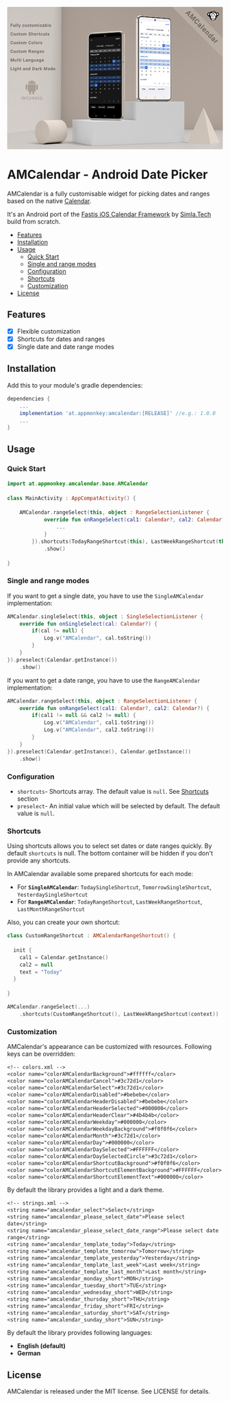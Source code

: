 ![Header](header.png)

AMCalendar - Android Date Picker
=============== 

AMCalendar is a fully customisable widget for picking dates and ranges based on the native [Calendar](https://developer.android.com/reference/java/util/Calendar).

It's an Android port of the [Fastis iOS Calendar Framework](https://github.com/simla-tech/Fastis) by [Simla.Tech ](https://github.com/simla-tech) build from scratch.

- [Features](#features)
- [Installation](#installation)
- [Usage](#usage)
  - [Quick Start](#quick-start)
  - [Single and range modes](#single-and-range-modes)
  - [Configuration](#configuration)
  - [Shortcuts](#shortcuts)
  - [Customization](#customization)
- [License](#license)

## Features

- [x] Flexible customization
- [x] Shortcuts for dates and ranges
- [x] Single date and date range modes

## Installation

Add this to your module's gradle dependencies:

```groovy
dependencies {
    ...
    implementation 'at.appmonkey:amcalendar:[RELEASE]' //e.g.: 1.0.0
    ...
}

```

## Usage

### Quick Start

```kotlin
import at.appmonkey.amcalendar.base.AMCalendar

class MainActivity : AppCompatActivity() {

    AMCalendar.rangeSelect(this, object : RangeSelectionListener {
            override fun onRangeSelect(cal1: Calendar?, cal2: Calendar?) {
                ...
            }
        }).shortcuts(TodayRangeShortcut(this), LastWeekRangeShortcut(this))
            .show()

}
```

### Single and range modes

If you want to get a single date, you have to use the `SingleAMCalendar` implementation:

```kotlin
AMCalendar.singleSelect(this, object : SingleSelectionListener {
    override fun onSingleSelect(cal: Calendar?) {
        if(cal != null) {
            Log.v("AMCalendar", cal.toString())
        }
    }
}).preselect(Calendar.getInstance())
    .show()
```

If you want to get a date range, you have to use the `RangeAMCalendar` implementation:

```kotlin
AMCalendar.rangeSelect(this, object : RangeSelectionListener {
    override fun onRangeSelect(cal1: Calendar?, cal2: Calendar?) {
        if(cal1 != null && cal2 != null) {
            Log.v("AMCalendar", cal1.toString())
            Log.v("AMCalendar", cal2.toString())
        }
    }
}).preselect(Calendar.getInstance(), Calendar.getInstance())
    .show()
```

### Configuration

- `shortcuts`- Shortcuts array. The default value is `null`. See [Shortcuts](#shortcuts) section
- `preselect`- An initial value which will be selected by default. The default value is `null`.

### Shortcuts

Using shortcuts allows you to select set dates or date ranges quickly.
By default `shortcuts` is null. The bottom container will be hidden if you don't provide any shortcuts.

In AMCalendar available some prepared shortcuts for each mode:

- For **`SingleAMCalendar`**: `TodaySingleShortcut`, `TomorrowSingleShortcut`, `YesterdaySingleShortcut`
- For **`RangeAMCalendar`**: `TodayRangeShortcut`, `LastWeekRangeShortcut`, `LastMonthRangeShortcut`

Also, you can create your own shortcut:

```kotlin
class CustomRangeShortcut : AMCalendarRangeShortcut() {

  init {
    cal1 = Calendar.getInstance()
    cal2 = null
    text = "Today"
  }

}
```

```kotlin
AMCalendar.rangeSelect(...)
    .shortcuts(CustomRangeShortcut(), LastWeekRangeShortcut(context))
```

### Customization

AMCalendar's appearance can be customized with resources. Following keys can be overridden:

```
<!-- colors.xml -->
<color name="colorAMCalendarBackground">#ffffff</color>
<color name="colorAMCalendarCancel">#3c72d1</color>
<color name="colorAMCalendarSelect">#3c72d1</color>
<color name="colorAMCalendarDisabled">#bebebe</color>
<color name="colorAMCalendarHeaderDisabled">#bebebe</color>
<color name="colorAMCalendarHeaderSelected">#000000</color>
<color name="colorAMCalendarHeaderClear">#4b4b4b</color>
<color name="colorAMCalendarWeekday">#000000</color>
<color name="colorAMCalendarWeekdayBackground">#f0f0f6</color>
<color name="colorAMCalendarMonth">#3c72d1</color>
<color name="colorAMCalendarDay">#000000</color>
<color name="colorAMCalendarDaySelected">#FFFFFF</color>
<color name="colorAMCalendarDaySelectedCircle">#3c72d1</color>
<color name="colorAMCalendarShortcutBackground">#f0f0f6</color>
<color name="colorAMCalendarShortcutElementBackground">#FFFFFF</color>
<color name="colorAMCalendarShortcutElementText">#000000</color>
```

By default the library provides a light and a dark theme.

```
<!-- strings.xml -->
<string name="amcalendar_select">Select</string>
<string name="amcalendar_please_select_date">Please select date</string>
<string name="amcalendar_please_select_date_range">Please select date range</string>
<string name="amcalendar_template_today">Today</string>
<string name="amcalendar_template_tomorrow">Tomorrow</string>
<string name="amcalendar_template_yesterday">Yesterday</string>
<string name="amcalendar_template_last_week">Last week</string>
<string name="amcalendar_template_last_month">Last month</string>
<string name="amcalendar_monday_short">MON</string>
<string name="amcalendar_tuesday_short">TUE</string>
<string name="amcalendar_wednesday_short">WED</string>
<string name="amcalendar_thursday_short">THU</string>
<string name="amcalendar_friday_short">FRI</string>
<string name="amcalendar_saturday_short">SAT</string>
<string name="amcalendar_sunday_short">SUN</string>
```

By default the library provides following languages:
- **English (default)**
- **German**

## License

AMCalendar is released under the MIT license. See LICENSE for details.